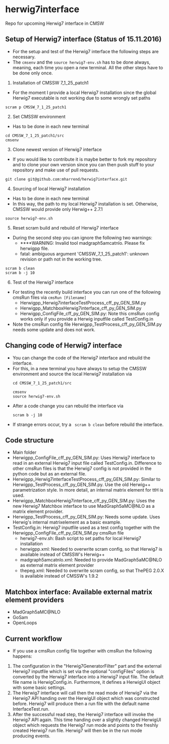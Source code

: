 # herwig7interface
Repo for upcoming Herwig7 interface in CMSW

## Setup of Herwig7 interface (Status of 15.11.2016)
* For the setup and test of the Herwig7 interface the following steps are necessary.
* The `cmsenv` and the `source herwig7-env.sh` has to be done always, meaning, each time you open a new terminal. All the other steps have to be done only once.

1. Installation of CMSSW 7_1_25_patch1 
  * For the moment I provide a local Herwig7 installation since the global Herwig7 executable is not working due to some wrongly set paths
  ```
scram p CMSSW_7_1_25_patch1
  ```
2. Set CMSSW environment 
  * Has to be done in each new terminal
  ```
cd CMSSW_7_1_25_patch1/src
cmsenv
  ```
3. Clone newest version of Herwig7 interface
  * If you would like to contribute it is maybe better to fork my repository and to clone your own version since you can then push stuff to your repository and make use of pull requests.
  ```
  git clone git@github.com:mharrend/herwig7interface.git
  ```
4. Sourcing of local Herwig7 installation 
  * Has to be done in each new terminal
  * In this way, the path to my local Herwig7 installation is set. Otherwise, CMSSW would provide only  Herwig++ 2.7.1
  ```
source herwig7-env.sh
  ```
5. Reset scram build and rebuild of Herwig7 interface
  * During the second step you can ignore the following two warnings:
    * ****WARNING: Invalid tool madgraph5amcatnlo. Please fix herwigpp file.
    * fatal: ambiguous argument 'CMSSW_7_1_25_patch1': unknown revision or path not in the working tree.
  ```
scram b clean
scram b -j 10
  ```
6. Test of the Herwig7 interface
  * For testing the recently build interface you can run one of the following cmsRun files via ```cmsRun [Filename]```
    * Herwigpp_Herwig7interfaceTestProcess_cff_py_GEN_SIM.py
    * Herwigpp_MatchboxHerwig7interface_cff_py_GEN_SIM.py
    * Herwigpp_ConfigFile_cff_py_GEN_SIM.py: Note this cmsRun config works only if you provide a Herwig inputfile called TestConfig.in
  * Note the cmsRun config file Herwigpp_TestProcess_cff_py_GEN_SIM.py needs some update and does not work.
  
## Changing code of Herwig7 interface
* You can change the code of the Herwig7 interface and rebuild the interface.
* For this, in a new terminal you have always to setup the CMSSW environment and source the local Herwig7 installation via
  ```
  cd CMSSW_7_1_25_patch1/src
  
  cmsenv
  source herwig7-env.sh
  ```
* After a code change you can rebuild the interface via
  ```
  scram b -j 10
  ```
* If strange errors occur, try a ``` scram b clean``` before rebuild the interface.
  
## Code structure
* Main folder
 * Herwigpp_ConfigFile_cff_py_GEN_SIM.py: Uses Herwig7 interface to read in an external Herwig7 input file called TestConfig.in. Difference to other cmsRun files is that the Herwig7 config is not provided in the python code but as an external file.
 * Herwigpp_Herwig7interfaceTestProcess_cff_py_GEN_SIM.py: Similar to Herwigpp_TestProcess_cff_py_GEN_SIM.py. Use the old Herwig++ parametrization style. In more detail, an internal matrix element for ttH is used.
 * Herwigpp_MatchboxHerwig7interface_cff_py_GEN_SIM.py: Uses the new Herwig7 Matchbox interface to use MadGraph5aMC@NLO as a matrix element provider.
 * Herwigpp_TestProcess_cff_py_GEN_SIM.py: Needs some update. Uses Herwig's internal matrixelement as a basic example. 
 * TestConfig.in: Herwig7 inputfile used as a test config together with the Herwigpp_ConfigFile_cff_py_GEN_SIM.py cmsRun file
	* herwig7-env.sh: Bash script to set paths for local Herwig7 installation
	* herwigpp.xml: Needed to overwrite scram config, so that Herwig7 is available instead of CMSSW's Herwig++
	* madgraph5amcatnlo.xml: Needed to provide MadGraph5aMC@NLO as external matrix element provider
	* thepeg.xml: Needed to overwrite scram config, so that ThePEG 2.0.X is available instead of CMSSW's 1.9.2

## Matchbox interface: Available external matrix element providers
* MadGraph5aMC@NLO
* GoSam
* OpenLoops

## Current workflow
* If you use a cmsRun config file together with cmsRun the following happens:
1. The configuration in the "Herwig7GeneratorFilter" part and the external Herwig7 inputfile which is set via the optional "configFiles" option is converted by the Herwig7 interface into a Herwig7 input file. The default file name is HerwigConfig.in. Furthermore, it defines a HerwigUI object with some basic settings.
2. The Herwig7 interface will call then the read mode of Herwig7 via the Herwig7 API handing over the HerwigUI object which was constructed before. Herwig7 will produce then a run file with the default name InterfaceTest.run.
3. After the successful read step, the Herwig7 interface will invoke the Herwig7 API again. This time handing over a slightly changed HerwigUI object which requests the Herwig7 run mode and points to the freshly created Herwig7 run file. Herwig7 will then be in the run mode producing events.

